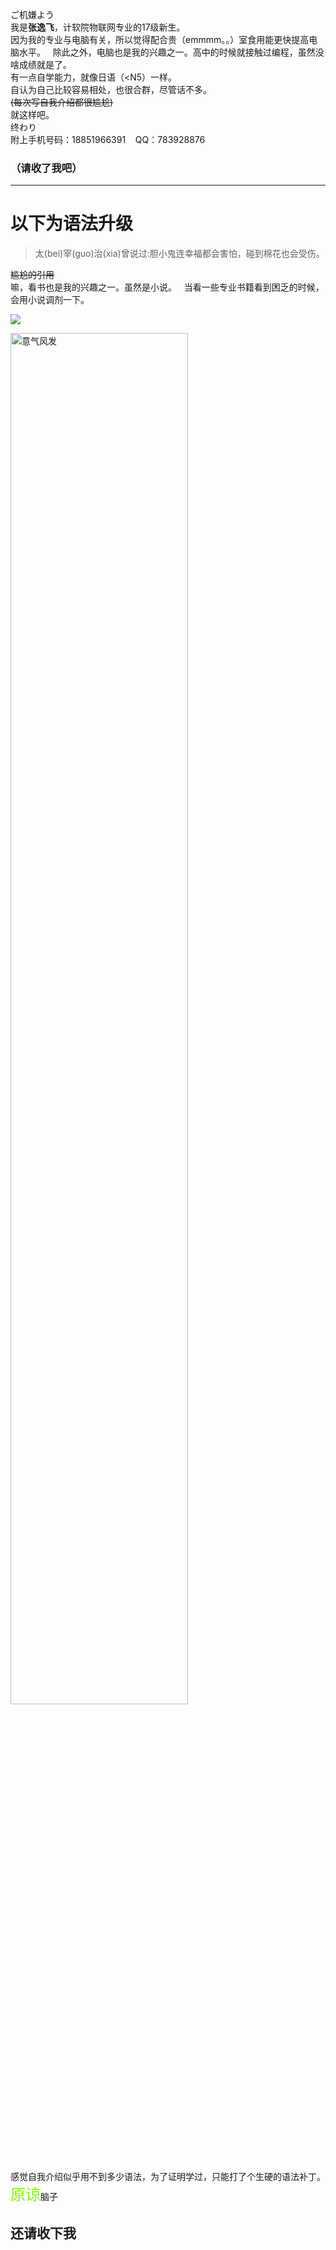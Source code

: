 ご机嫌よう  
我是**张逸飞**，计软院物联网专业的17级新生。  
因为我的专业与电脑有关，所以觉得配合贵（emmmm。。）室食用能更快提高电脑水平。  
除此之外，电脑也是我的兴趣之一。高中的时候就接触过编程，虽然没啥成绩就是了。  
有一点自学能力，就像日语（<N5）一样。  
自认为自己比较容易相处，也很合群，尽管话不多。  
~~(每次写自我介绍都很尴尬)~~  
就这样吧。  
终わり  
附上手机号码：18851966391    QQ：783928876
### （请收了我吧）

***


# **以下为语法升级**

>太(bei)宰(guo)治(xia)曾说过:胆小鬼连幸福都会害怕，碰到棉花也会受伤。

~~尴尬的引用~~  
嘛，看书也是我的兴趣之一。虽然是小说。  
当看一些专业书籍看到困乏的时候，会用小说调剂一下。  



![](https://timgsa.baidu.com/timg?image&quality=80&size=b9999_10000&sec=1508078331643&di=d41d8cd98f00b204e9800998ecf8427e&imgtype=0&src=http%3A%2F%2Fd.hiphotos.baidu.com%2Fzhidao%2Fpic%2Fitem%2F9e3df8dcd100baa1f60bf4c44410b912c8fc2ead.jpg)


<img width=75% height=75% src="https://timgsa.baidu.com/timg?image&quality=80&size=b9999_10000&sec=1508078331643&di=d41d8cd98f00b204e9800998ecf8427e&imgtype=0&src=http%3A%2F%2Fd.hiphotos.baidu.com%2Fzhidao%2Fpic%2Fitem%2F9e3df8dcd100baa1f60bf4c44410b912c8fc2ead.jpg"  alt="意气风发" />


感觉自我介绍似乎用不到多少语法，为了证明学过，只能打了个生硬的语法补丁。  
<font color=#7CFC00 size=5 face="黑体">原谅</font>脑子







## 还请收下我
